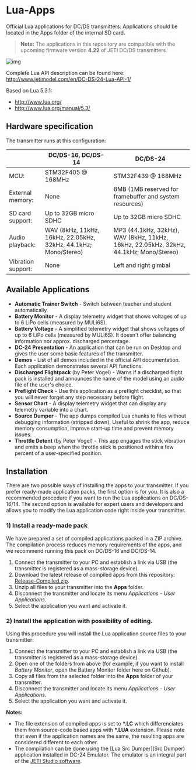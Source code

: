 # Lua-Apps 
Official Lua applications for DC/DS transmitters. Applications should be located in the Apps folder of the internal SD card.
>**Note:** The applications in this repository are compatible with the upcoming firmware version **4.22** of JETI DC/DS transmitters. 

![img](http://www.jetimodel.com/files/photo-thumb/DSCN7506.jpg)



Complete Lua API description can be found here: http://www.jetimodel.com/en/DC-DS-24-Lua-API-1/

Based on Lua 5.3.1:
- http://www.lua.org/
- http://www.lua.org/manual/5.3/


## Hardware specification
The transmitter runs at this configuration:

|  | DC/DS-16, DC/DS-14 | DC/DS-24 |
| --- | --- | --- | 
| MCU: | STM32F405 @ 168MHz | STM32F439 @ 168MHz |
| External memory: | None | 8MB (1MB reserved for framebuffer and system resources) |
| SD card support: | Up to 32GB micro SDHC  | Up to 32GB micro SDHC |
| Audio playback: | WAV (8kHz, 11kHz, 16kHz, 22.05kHz, 32kHz, 44.1kHz; Mono/Stereo) | MP3 (44.1kHz, 32kHz), WAV (8kHz, 11kHz, 16kHz, 22.05kHz, 32kHz, 44.1kHz; Mono/Stereo) |
| Vibration support: | None | Left and right gimbal |


## Available Applications
 - **Automatic Trainer Switch** - Switch between teacher and student automatically. 
 - **Battery Monitor** - A display telemetry widget that shows voltages of up to 6 LiPo cells (measured by MULi6S).
 - **Battery Voltage** - A simplified telemetry widget that shows voltages of up to 6 LiPo cells (measured by MULi6S). It doesn't offer balancing information nor approx. discharged percentage.
 - **DC-24 Presentation** - An application that can be run on Desktop and gives the user some basic features of the transmitter.
 - **Demos** - List of all demos included in the official API documentation. Each application demonstrates several API functions.
 - **Discharged Flightpack** (by Peter Vogel) - Warns if a discharged flight pack is installed and announces the name of the model using an audio file of the user's choice.  
 - **Preflight Check** - Use this application as a preflight checklist, so that you will never forget any step necessary before flight.  
 - **Sensor Chart** - A display telemetry widget that can display any telemetry variable into a chart.  
 - **Source Dumper** - The app dumps compiled Lua chunks to files without debugging information (stripped down). Useful to shrink the app, reduce memory consumption, improve start-up time and prevent memory issues. 
 - **Throttle Detent** (by Peter Vogel) - This app engages the stick vibration and emits a beep when the throttle stick is positioned within a few percent of a user-specified position. 

##  Installation
There are two possible ways of installing the apps to your transmitter. If you prefer ready-made application packs, the first option is for you. It is also a recommended procedure if you want to run the Lua applications on DC/DS-16/14. 
The second option is available for expert users and developers and allows you to modify the Lua application code right inside your transmitter.  

### 1) Install a ready-made pack
We have prepared a set of compiled applications packed in a ZIP archive. The compilation process reduces memory requirements of the apps, and we recommend running this pack on DC/DS-16 and DC/DS-14.
1. Connect the transmitter to your PC and establish a link via USB (the transmitter is registered as a mass-storage device).
2. Download the latest release of compiled apps from this repository: [Release-Compiled.zip](Release-Compiled.zip).
3. Unzip all files to your transmitter into the **Apps** folder.
4. Disconnect the transmitter and locate its menu *Applications - User Applications*.
5. Select the application you want and activate it.

### 2) Install the application with possibility of editing.
Using this procedure you will install the Lua application source files to your transmitter:
1. Connect the transmitter to your PC and establish a link via USB (the transmitter is registered as a mass-storage device).
2. Open one of the folders from above (for example, if you want to install *Battery Monitor*, open the Battery Monitor folder here on Github).
3. Copy all files from the selected folder into the **Apps** folder of your transmitter.
4. Disconnect the transmitter and locate its menu *Applications - User Applications*.
5. Select the application you want and activate it.


**Notes:**
- The file extension of compiled apps is set to **\*.LC** which differenciates them from source-code based apps with **\*.LUA** extension. Please note that even if the application names are the same, the resulting apps are considered different to each other.  
- The compilation can be done using the [Lua Src Dumper](Src Dumper) application installed in DC-24 Emulator. The emulator is an integral part of the [JETI Studio software](http://www.jetimodel.com/en/JETI-Studio-2/).
